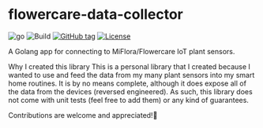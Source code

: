 # flowercare-data-collector

![go](https://badges.aleen42.com/src/golang.svg) ![Build](https://github.com/JOHNEPPILLAR/flowercare-data-collector/actions/workflows/go.yml/badge.svg) [![GitHub tag](https://img.shields.io/github/tag/johneppillar/flowercare-data-collector?include_prereleases=&sort=semver&color=blue)](https://github.com/johneppillar/flowercare-data-collector/releases/)
[![License](https://img.shields.io/badge/License-MIT-blue)](#license)

A Golang app for connecting to MiFlora/Flowercare IoT plant sensors.

Why I created this library
This is a personal library that I created because I wanted to use and feed the data from my many plant sensors into my smart home routines. It is by no means complete, although it does expose all of the data from the devices (reversed engineered). As such, this library does not come with unit tests (feel free to add them) or any kind of guarantees.

Contributions are welcome and appreciated!🙏

